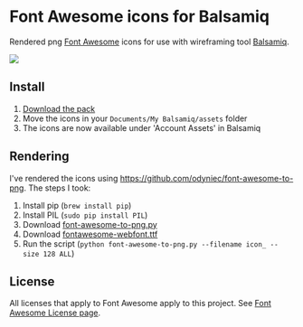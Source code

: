 # Font Awesome icons for Balsamiq

Rendered png [Font Awesome](http://fontawesome.io) icons for use with wireframing tool [Balsamiq](http://balsamiq.com/).

![](http://springest-monosnap.s3-website-eu-west-1.amazonaws.com/ieo9bzmpmj1wctyvvbxn.png)

## Install
1. [Download the pack](https://github.com/djfpaagman/font-awesome-balsamiq/releases)
2. Move the icons in your `Documents/My Balsamiq/assets` folder
3. The icons are now available under 'Account Assets' in Balsamiq

## Rendering
I've rendered the icons using https://github.com/odyniec/font-awesome-to-png. The steps I took:

1. Install pip (`brew install pip`)
2. Install PIL (`sudo pip install PIL`)
3. Download [font-awesome-to-png.py](https://github.com/odyniec/font-awesome-to-png)
4. Download [fontawesome-webfont.ttf](https://github.com/FortAwesome/Font-Awesome/blob/master/font/fontawesome-webfont.ttf)
5. Run the script (`python font-awesome-to-png.py --filename icon_ --size 128 ALL`)

## License
All licenses that apply to Font Awesome apply to this project. See [Font Awesome License page](http://fortawesome.github.io/Font-Awesome/license/).
